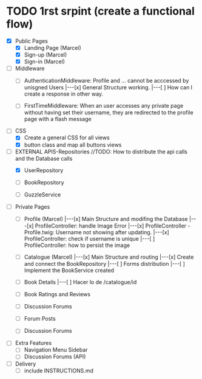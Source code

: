 # TODO 1rst srpint (create a functional flow)

- [x] Public Pages
    - [x] Landing Page (Marcel)
    - [x] Sign-up (Marcel)
    - [x] Sign-in (Marcel)

- [ ] Middleware
    - [ ] AuthenticationMiddleware: Profile and ... cannot be acccessed by unisgned Users
       |---[x] General Structure working.
       |---[ ] How can I create a response in other way.

    - [ ] FirstTimeMiddleware: When an user accesses any private page without having set their   username, they are redirected to the profile page with a flash message

- [ ] CSS
    - [x] Create a general CSS for all views
    - [x] button class and map all buttons views 

- [ ] EXTERNAL APIS-Repositories //TODO: How to distribute the api calls and the Database calls
    - [x] UserRepository
    - [ ] BookRepository
    - [ ] GuzzleService


- [ ] Private Pages
    - [ ] Profile (Marcel)
       |---[x] Main Structure and modifing the Database 
       |---[x] ProfileController: handle Image Error
       |---[x] ProfileController - Profile.twig: Username not showing after updating. 
       |---[x] ProfileController: check if username is unique
       |---[ ] ProfileController: how to persist the image
    
    - [ ] Catalogue (Marcel)
       |---[x] Main Structure and routing
       |---[x] Create and connect the BookRepository
       |---[ ] Forms distribution
       |---[ ] Implement the BookService created

    - [ ] Book Details
       |---[ ] Hacer lo de /catalogue/id
       
    - [ ] Book Ratings and Reviews
    - [ ] Discussion Forums
    - [ ] Forum Posts
    - [ ] Discussion Forums

- [ ] Extra Features
    - [ ] Navigation Menu Sidebar
    - [ ] Discussion Forums (API)

- [ ] Delivery 
    - [ ] include INSTRUCTIONS.md